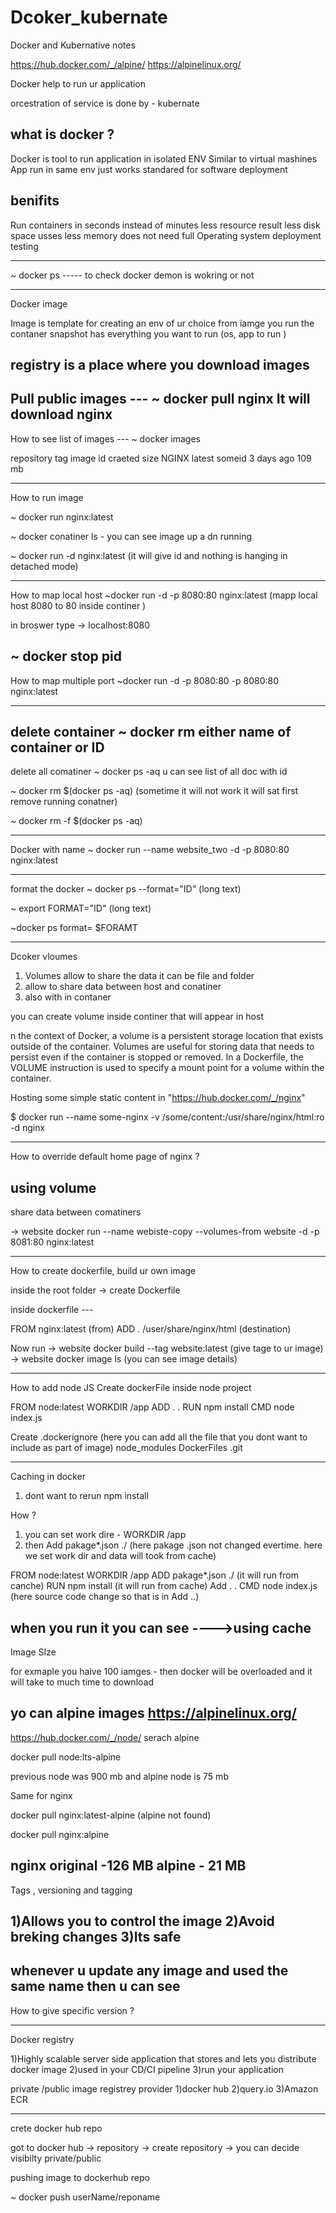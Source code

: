 # Dcoker_kubernate
Docker and Kubernative notes 

https://hub.docker.com/_/alpine/
https://alpinelinux.org/


Docker help to run ur application 

orcestration of service is done by - kubernate 


what is docker ?
-------------------------------------------------
Docker is tool to run application in isolated ENV
Similar to virtual mashines
App run in same env
just works
standared for software deployment

benifits
-----------------------------------------------
Run containers in seconds instead of minutes
less resource result less disk space
usses less memory
does not need full Operating system 
deployment
testing 

----------------------------------------------------
~ docker ps ----- to check docker demon is wokring or not

-------------------------------------
Docker image 



Image is template for creating an env of ur choice
from iamge you run the contaner 
snapshot 
has everything you want to run (os, app to run )

registry is a place where you download images
--------------------------------------------------------
Pull public images ---
~ docker pull nginx   It will download nginx
-----------------------------------------

How to see list of images ---
~ docker images

repository tag     image id  craeted        size
NGINX      latest  someid    3 days ago     109 mb

---------------------------------------------------

How to run image

~ docker run nginx:latest  

~ docker conatiner ls - you can see image up a dn running 

~ docker run -d nginx:latest  (it will give id and nothing is hanging in detached mode)

------------------------------------
How to map local host 
~docker run -d -p 8080:80 nginx:latest (mapp local host 8080 to 80 inside continer )

in broswer  type -> localhost:8080 

~ docker stop pid 
---------------------------------------

How to map multiple port 
~docker run -d -p 8080:80 -p 8080:80 nginx:latest


------------------------------------------
delete container 
~ docker rm either name of container or ID
------------------------------------------

delete all comatiner 
~ docker ps -aq
u can see list of all doc with id 

~ docker rm $(docker ps -aq) (sometime it will not work it will sat first remove running conatner)

~ docker rm -f $(docker ps -aq)

------------------------------------------------
Docker with name 
~ docker run --name website_two -d -p 8080:80 nginx:latest

------------------------------------------------------------------------------
format the docker 
~ docker ps --format="ID" (long text)

~ export FORMAT="ID" (long text)

~docker ps format= $FORAMT

-----------------------------------------------------------------
Dcoker vloumes

1) Volumes allow to share the data it can be file and folder 
2) allow to share data between host and conatiner 
3) also with in contaner

you can create volume inside continer that will appear in host 

n the context of Docker, a volume is a persistent storage location that exists outside of the container. 
Volumes are useful for storing data that needs to persist even if the container is stopped or removed. 
In a Dockerfile, the VOLUME instruction is used to specify a mount point for a volume within the container.


Hosting some simple static content in "https://hub.docker.com/_/nginx"

$ docker run --name some-nginx -v /some/content:/usr/share/nginx/html:ro -d nginx

---------------------------------------------------------------------

How to override default home page of nginx ?


using volume
-------------------------------------------------------

share data between comatiners
 
-> website docker run --name webiste-copy --volumes-from website -d -p 8081:80 nginx:latest

------------------------------------------------------------------------

How to create dockerfile, build ur own image


inside the root folder -> create Dockerfile

inside dockerfile  ---

FROM nginx:latest              (from)
ADD . /user/share/nginx/html (destination)

Now run 
-> website docker build --tag website:latest (give tage to ur image)
-> website docker image ls (you can see image details)

---------------------------------------------------------
How to add node JS 
Create dockerFile inside node project

FROM node:latest
WORKDIR /app
ADD . .
RUN npm install
CMD node index.js

Create .dockerignore (here you can add all the file that you dont want to include as part of image)
node_modules
DockerFiles
.git


------------------------------------------------------------

Caching in docker


1) dont want to rerun npm install 

How ?
1) you can set work dire - WORKDIR /app
2) then Add pakage*.json ./   (here pakage .json not changed evertime. here we set work dir and data will took from cache)

FROM node:latest
WORKDIR /app
ADD pakage*.json ./  (it will run from canche)
RUN npm install      (it will run from cache) 
Add . .
CMD node index.js   (here source code change so that is in Add ..)

when you run it you can see  ---->using cache
-----------------------------------------

Image SIze 

for exmaple you haive 100 iamges - then docker will be overloaded and it will take to much time to download


yo can alpine images 
https://alpinelinux.org/
----------------------------------------------------
https://hub.docker.com/_/node/ serach alpine 

docker pull node:lts-alpine

previous node was 900 mb
and alpine node is 75 mb

Same for nginx

docker pull nginx:latest-alpine (alpine not found)

docker pull nginx:alpine

nginx original -126 MB
alpine - 21 MB
-----------------------------------------------------------------------
Tags , versioning and tagging

1)Allows you to control the image
2)Avoid breking changes
3)Its safe
---------------------------------
whenever u update any image and used the same name then u  can see <none>
------------------------------------------------------------------------

How to give specific version ?

---------------------------------------------------------

Docker registry

1)Highly scalable server side application that stores and lets you distribute docker image
2)used in your CD/CI pipeline
3)run your application

private /public image registrey provider
1)docker hub
2)query.io
3)Amazon ECR

-------------------------------------------------
crete docker hub repo

got to docker hub -> repository -> create repository -> you can decide visibilty private/public


pushing image to dockerhub repo 


~ docker push userName/reponame 
